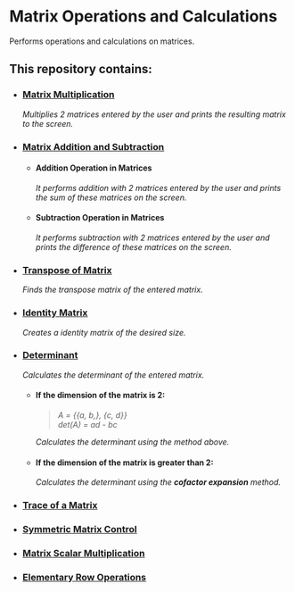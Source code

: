 #  **Matrix Operations and Calculations**
Performs operations and calculations on matrices.

## **This repository contains:**

- ### <ins> **[Matrix Multiplication](https://github.com/elifacr/Matrix-Operations-and-Calculations/tree/main/Matrix%20Multiplication)** </ins>
     *Multiplies 2 matrices entered by the user and prints the resulting matrix to the screen.*

- ### <ins> **[Matrix Addition and Subtraction](https://github.com/elifacr/Matrix-Operations-and-Calculations/tree/main/Matrix%20Addition%20and%20Subtraction)** </ins>
  - ####  **Addition Operation in Matrices**
      *It performs addition with 2 matrices entered by the user and prints the sum of these matrices on the screen.*
  - #### **Subtraction Operation in Matrices**
      *It performs subtraction with 2 matrices entered by the user and prints the difference of these matrices on the screen.*
  
- ### <ins> **[Transpose of Matrix](https://github.com/elifacr/Matrix-Operations-and-Calculations/tree/main/Transpose%20of%20Matrix)** </ins>
     *Finds the transpose matrix of the entered matrix.*

- ### <ins> **[Identity Matrix](https://github.com/elifacr/Matrix-Operations-and-Calculations/tree/main/Identity%20Matrix)** </ins>
     *Creates a identity matrix of the desired size.*
  
- ### <ins> **[Determinant](https://github.com/elifacr/Matrix-Operations-and-Calculations/tree/main/Determinant)** </ins>
     *Calculates the determinant of the entered matrix.*
  - #### **If the dimension of the matrix is ​​2:**
    > *A = {{a, b,}, {c, d}}*                   
    > *det(A) = ad - bc*
    
    *Calculates the determinant using the method above.*

  - #### **If the dimension of the matrix is ​​greater than 2:**
       *Calculates the determinant using the **cofactor expansion** method.*
     
  
- ### <ins> **[Trace of a Matrix](https://github.com/elifacr/Matrix-Operations-and-Calculations/tree/main/Trace%20of%20a%20Matrix)** </ins>
  
- ### <ins> **[Symmetric Matrix Control](https://github.com/elifacr/Matrix-Operations-and-Calculations/tree/main/Symmetric%20Matrix%20Control)** </ins>
  
- ### <ins> **[Matrix Scalar Multiplication](https://github.com/elifacr/Matrix-Operations-and-Calculations/tree/main/Matrix%20Scalar%20Multiplication)** </ins>
  
- ### <ins> **[Elementary Row Operations](https://github.com/elifacr/Matrix-Operations-and-Calculations/tree/main/Elementary%20Row%20Operations)** </ins>
